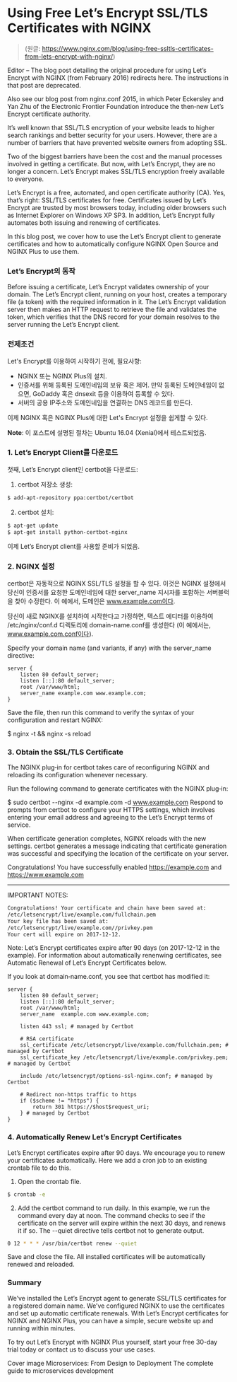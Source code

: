 # Using Free Let’s Encrypt SSL/TLS Certificates with NGINX     
> (원글: https://www.nginx.com/blog/using-free-ssltls-certificates-from-lets-encrypt-with-nginx/)

Editor – The blog post detailing the original procedure for using Let’s Encrypt with NGINX (from February 2016) redirects here. The instructions in that post are deprecated.

Also see our blog post from nginx.conf 2015, in which Peter Eckersley and Yan Zhu of the Electronic Frontier Foundation introduce the then‑new Let’s Encrypt certificate authority.

It’s well known that SSL/TLS encryption of your website leads to higher search rankings and better security for your users. However, there are a number of barriers that have prevented website owners from adopting SSL.

Two of the biggest barriers have been the cost and the manual processes involved in getting a certificate. But now, with Let’s Encrypt, they are no longer a concern. Let’s Encrypt makes SSL/TLS encryption freely available to everyone.

Let’s Encrypt is a free, automated, and open certificate authority (CA). Yes, that’s right: SSL/TLS certificates for free. Certificates issued by Let’s Encrypt are trusted by most browsers today, including older browsers such as Internet Explorer on Windows XP SP3. In addition, Let’s Encrypt fully automates both issuing and renewing of certificates.

In this blog post, we cover how to use the Let’s Encrypt client to generate certificates and how to automatically configure NGINX Open Source and NGINX Plus to use them.

### Let’s Encrypt의 동작
Before issuing a certificate, Let’s Encrypt validates ownership of your domain. The Let’s Encrypt client, running on your host, creates a temporary file (a token) with the required information in it. The Let’s Encrypt validation server then makes an HTTP request to retrieve the file and validates the token, which verifies that the DNS record for your domain resolves to the server running the Let’s Encrypt client.

### 전제조건
Let's Encrypt를 이용하여 시작하기 전에, 필요사항: 
- NGINX 또는 NGINX Plus의 설치.
- 인증서를 위해 등록된 도메인네임의 보유 혹은 제어. 만약 등록된 도메인네임이 없으면, GoDaddy 혹은 dnsexit 등을 이용하여 등록할 수 있다.
- 서버의 공용 IP주소와 도메인네임을 연결하는 DNS 레코드를 만든다.

이제 NGINX 혹은 NGINX Plus에 대한 Let's Encrypt 설정을 쉽게할 수 있다.

**Note**: 이 포스트에 설명된 절차는 Ubuntu 16.04 (Xenial)에서 테스트되었음.

### 1. Let’s Encrypt Client를 다운로드
첫째, Let’s Encrypt client인 certbot을 다운로드:
    
1. certbot 저장소 생성:
```bash
$ add-apt-repository ppa:certbot/certbot
```
2. certbot 설치:
```bash
$ apt-get update
$ apt-get install python-certbot-nginx
```
이제 Let’s Encrypt client를 사용할 준비가 되었음.

### 2. NGINX 설정 
certbot은 자동적으로 NGINX SSL/TLS 설정을 할 수 있다. 이것은 NGINX 설정에서 당신이 인증서를 요청한 도메인네임에 대한 server_name 지시자를 포함하는 서버블럭을 찾아 수정한다. 이 예에서, 도메인은 www.example.com이다.

당신이 새로 NGINX를 설치하여 시작한다고 가정하면, 텍스트 에디터를 이용하여 /etc/nginx/conf.d 디렉토리에 domain-name.conf를 생성한다 (이 예에서는, www.example.com.conf이다).

Specify your domain name (and variants, if any) with the server_name directive:
```nginx
server {
    listen 80 default_server;
    listen [::]:80 default_server;
    root /var/www/html;
    server_name example.com www.example.com;
}
```
Save the file, then run this command to verify the syntax of your configuration and restart NGINX:

$ nginx -t && nginx -s reload
### 3. Obtain the SSL/TLS Certificate
The NGINX plug‑in for certbot takes care of reconfiguring NGINX and reloading its configuration whenever necessary.

Run the following command to generate certificates with the NGINX plug‑in:

$ sudo certbot --nginx -d example.com -d www.example.com
Respond to prompts from certbot to configure your HTTPS settings, which involves entering your email address and agreeing to the Let’s Encrypt terms of service.

When certificate generation completes, NGINX reloads with the new settings. certbot generates a message indicating that certificate generation was successful and specifying the location of the certificate on your server.

Congratulations! You have successfully enabled https://example.com and https://www.example.com 

-------------------------------------------------------------------------------------
IMPORTANT NOTES: 

```bash
Congratulations! Your certificate and chain have been saved at: 
/etc/letsencrypt/live/example.com/fullchain.pem 
Your key file has been saved at: 
/etc/letsencrypt/live/example.com//privkey.pem
Your cert will expire on 2017-12-12.
```
Note: Let’s Encrypt certificates expire after 90 days (on 2017-12-12 in the example). For information about automatically renenwing certificates, see Automatic Renewal of Let’s Encrypt Certificates below.

If you look at domain‑name.conf, you see that certbot has modified it:

```nginx
server {
    listen 80 default_server;
    listen [::]:80 default_server;
    root /var/www/html;
    server_name  example.com www.example.com;

    listen 443 ssl; # managed by Certbot

    # RSA certificate
    ssl_certificate /etc/letsencrypt/live/example.com/fullchain.pem; # managed by Certbot
    ssl_certificate_key /etc/letsencrypt/live/example.com/privkey.pem; # managed by Certbot

    include /etc/letsencrypt/options-ssl-nginx.conf; # managed by Certbot

    # Redirect non-https traffic to https
    if ($scheme != "https") {
        return 301 https://$host$request_uri;
    } # managed by Certbot
}
```

### 4. Automatically Renew Let’s Encrypt Certificates
Let’s Encrypt certificates expire after 90 days. We encourage you to renew your certificates automatically. Here we add a cron job to an existing crontab file to do this.

1. Open the crontab file.

```bash
$ crontab -e
```
2. Add the certbot command to run daily. In this example, we run the command every day at noon. The command checks to see if the certificate on the server will expire within the next 30 days, and renews it if so. The --quiet directive tells certbot not to generate output.

```bash
0 12 * * * /usr/bin/certbot renew --quiet
```
Save and close the file. All installed certificates will be automatically renewed and reloaded.

### Summary
We’ve installed the Let’s Encrypt agent to generate SSL/TLS certificates for a registered domain name. We’ve configured NGINX to use the certificates and set up automatic certificate renewals. With Let’s Encrypt certificates for NGINX and NGINX Plus, you can have a simple, secure website up and running within minutes.

To try out Let’s Encrypt with NGINX Plus yourself, start your free 30-day trial today or contact us to discuss your use cases.

Cover image Microservices: From Design to Deployment
The complete guide to microservices development
